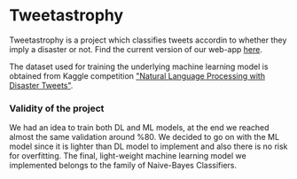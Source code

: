 # Tweetastrophy
Tweetastrophy is a project which classifies tweets accordin to whether they imply a disaster or not. Find the current version of our web-app [here](https://tweetastrophy.streamlit.app/).

The dataset used for training the underlying machine learning model is obtained from Kaggle competition ["Natural Language Processing with Disaster Tweets"](https://www.kaggle.com/competitions/nlp-getting-started).

### Validity of the project
We had an idea to train both DL and ML models, at the end we reached almost the same validation around %80. We decided to go on with the ML model since it is lighter than DL model to implement and also there is no risk for overfitting.
The final, light-weight machine learning model we implemented belongs to the family of Naive-Bayes Classifiers. 

